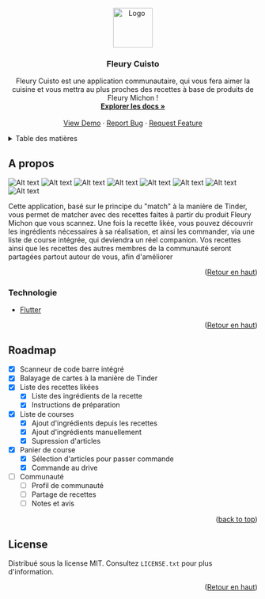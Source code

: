 <div id="top"></div>
<!--
*** Thanks for checking out the Best-README-Template. If you have a suggestion
*** that would make this better, please fork the repo and create a pull request
*** or simply open an issue with the tag "enhancement".
*** Don't forget to give the project a star!
*** Thanks again! Now go create something AMAZING! :D
-->



<!-- PROJECT LOGO -->
<br />
<div align="center">
  <a href="https://github.com/Epitech2021-2022/B-PRO-995-NCE-0-1-edhecepitech-marius.contoli-legay/">
    <img src="assets/images/264279469_1442079526187384_5864072605292804967_n.png" alt="Logo" width="80" height="80">
  </a>

<h3 align="center">Fleury Cuisto</h3>

  <p align="center">
    Fleury Cuisto est une application communautaire, qui vous fera aimer la cuisine et vous mettra au plus proches des recettes à base de produits de Fleury Michon !
    <br />
    <a href="https://github.com/Epitech2021-2022/B-PRO-995-NCE-0-1-edhecepitech-marius.contoli-legay/"><strong>Explorer les docs »</strong></a>
    <br />
    <br />
    <a href="https://github.com/Epitech2021-2022/B-PRO-995-NCE-0-1-edhecepitech-marius.contoli-legay/">View Demo</a>
    ·
    <a href="https://github.com/Epitech2021-2022/B-PRO-995-NCE-0-1-edhecepitech-marius.contoli-legay/issues">Report Bug</a>
    ·
    <a href="https://github.com/Epitech2021-2022/B-PRO-995-NCE-0-1-edhecepitech-marius.contoli-legay/issues">Request Feature</a>
  </p>
</div>



<!-- TABLE OF CONTENTS -->
<details>
  <summary>Table des matières</summary>
  <ol>
    <li>
      <a href="#about-the-project">A propos</a>
      <ul>
        <a href="#built-with">Technologie</a>
      </ul>
    </li>
    <li><a href="#roadmap">Fonctionnalités</a></li>
    <li><a href="#license">License</a></li>
    <li><a href="#contact">Contact</a></li>
  </ol>
</details>



<!-- ABOUT THE PROJECT -->
## A propos


![Alt text](/assets/images/ex_splash_screen.jpg?raw=true "Intro")
![Alt text](/assets/images/ex_inscription.jpg?raw=true "Inscription")
![Alt text](/assets/images/ex_like.jpg?raw=true "Like")
![Alt text](/assets/images/ex_recipes.jpg?raw=true "Recipes")
![Alt text](/assets/images/ex_pizza_poulet.jpg?raw=true "Recipe Pizza Poulet")
![Alt text](/assets/images/ex_basket.jpg?raw=true "Basket")
![Alt text](/assets/images/ex_drive.jpg?raw=true "Drive")
![Alt text](/assets/images/ex_validated_order.jpg?raw=true "Order")

Cette application, basé sur le principe du "match" à la manière de Tinder, vous permet de matcher avec des recettes faites à partir du produit Fleury Michon que vous scannez. Une fois la recette likée, vous pouvez découvrir les ingrédients nécessaires à sa réalisation, et ainsi les commander, via une liste de course intégrée, qui deviendra un réel companion. Vos recettes ainsi que les recettes des autres membres de la communauté seront partagées partout autour de vous, afin d'améliorer 

<p align="right">(<a href="#top">Retour en haut</a>)</p>


<!-- TECHNOLOGIE -->
### Technologie

* [Flutter](https://flutter.dev/)

<p align="right">(<a href="#top">Retour en haut</a>)</p>

<!-- ROADMAP -->
## Roadmap

- [x] Scanneur de code barre intégré
- [x] Balayage de cartes à la manière de Tinder
- [x] Liste des recettes likées
    - [x] Liste des ingrédients de la recette
    - [x] Instructions de préparation
- [x] Liste de courses
    - [x] Ajout d'ingrédients depuis les recettes
    - [x] Ajout d'ingrédients manuellement
    - [x] Supression d'articles 
- [x] Panier de course
    - [x] Sélection d'articles pour passer commande
    - [x] Commande au drive
- [ ] Communauté
    - [ ] Profil de communauté
    - [ ] Partage de recettes
    - [ ] Notes et avis  

<p align="right">(<a href="#top">back to top</a>)</p>

<!-- LICENSE -->
## License

Distribué sous la license MIT. Consultez `LICENSE.txt` pour plus d'information.

<p align="right">(<a href="#top">Retour en haut</a>)</p>
